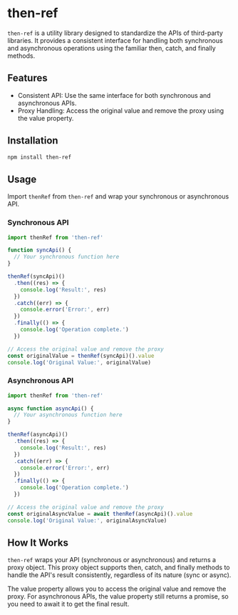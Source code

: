# then-ref

`then-ref` is a utility library designed to standardize the APIs of third-party libraries. It provides a consistent interface for handling both synchronous and asynchronous operations using the familiar then, catch, and finally methods.

## Features

- Consistent API: Use the same interface for both synchronous and asynchronous APIs.
- Proxy Handling: Access the original value and remove the proxy using the value property.

## Installation

```bash
npm install then-ref
```

## Usage

Import `thenRef` from `then-ref` and wrap your synchronous or asynchronous API.

### Synchronous API

```js
import thenRef from 'then-ref'

function syncApi() {
  // Your synchronous function here
}

thenRef(syncApi)()
  .then((res) => {
    console.log('Result:', res)
  })
  .catch((err) => {
    console.error('Error:', err)
  })
  .finally(() => {
    console.log('Operation complete.')
  })

// Access the original value and remove the proxy
const originalValue = thenRef(syncApi)().value
console.log('Original Value:', originalValue)
```

### Asynchronous API

```js
import thenRef from 'then-ref'

async function asyncApi() {
  // Your asynchronous function here
}

thenRef(asyncApi)()
  .then((res) => {
    console.log('Result:', res)
  })
  .catch((err) => {
    console.error('Error:', err)
  })
  .finally(() => {
    console.log('Operation complete.')
  })

// Access the original value and remove the proxy
const originalAsyncValue = await thenRef(asyncApi)().value
console.log('Original Value:', originalAsyncValue)
```

## How It Works

`then-ref` wraps your API (synchronous or asynchronous) and returns a proxy object. This proxy object supports then, catch, and finally methods to handle the API's result consistently, regardless of its nature (sync or async).

The value property allows you to access the original value and remove the proxy. For asynchronous APIs, the value property still returns a promise, so you need to await it to get the final result.
